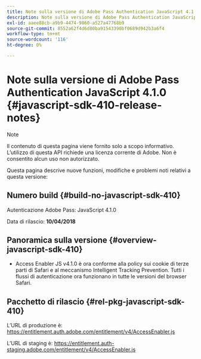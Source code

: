 ```yaml
---
title: Note sulla versione di Adobe Pass Authentication JavaScript 4.1.0
description: Note sulla versione di Adobe Pass Authentication JavaScript 4.1.0
exl-id: aaee88cb-a9b9-4474-9860-a527a47768b9
source-git-commit: 8552a62f4d6d80ba91543390bf0689d942b3a6f4
workflow-type: tm+mt
source-wordcount: '116'
ht-degree: 0%

---
```


# Note sulla versione di Adobe Pass Authentication JavaScript 4.1.0 {#javascript-sdk-410-release-notes}

>[!NOTE]
>
>Il contenuto di questa pagina viene fornito solo a scopo informativo. L’utilizzo di questa API richiede una licenza corrente di Adobe. Non è consentito alcun uso non autorizzato.

Questa pagina descrive nuove funzioni, modifiche e problemi noti relativi a questa versione:

## Numero build {#build-no-javascript-sdk-410}

Autenticazione Adobe Pass: JavaScript 4.1.0

Data di rilascio: **10/04/2018**


## Panoramica sulla versione {#overview-javascript-sdk-410}

* Access Enabler JS v4.1.0 è ora conforme alla policy sui cookie di terze parti di Safari e al meccanismo Intelligent Tracking Prevention. Tutti i flussi di autenticazione ora funzionano in tutte le versioni del browser Safari.


## Pacchetto di rilascio {#rel-pkg-javascript-sdk-410}

L’URL di produzione è: https://entitlement.auth.adobe.com/entitlement/v4/AccessEnabler.js

L’URL di staging è: https://entitlement.auth-staging.adobe.com/entitlement/v4/AccessEnabler.js
